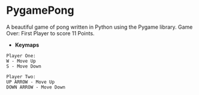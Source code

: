 # PygamePong
A beautiful game of pong written in Python using the Pygame library.
Game Over: First Player to score 11 Points.

 - **Keymaps**

```
Player One:
W - Move Up
S - Move Down

Player Two:
UP ARROW - Move Up
DOWN ARROW - Move Down
```
